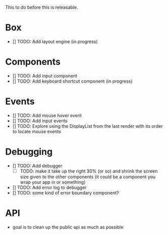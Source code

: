 This to do before this is releasable.

# Box

- [] TODO: Add layout engine (in progress)

# Components

- [] TODO: Add input component
- [] TODO: Add keyboard shortcut component (in progress)

# Events

- [] TODO: Add mouse hover event
- [] TODO: Add input events
- [] TODO: Explore using the DisplayList from the last render with its order
  to locate mouse events

# Debugging

- [] TODO: Add debugger
  - [ ] TODO: make it take up the right 30% (or so) and shrink the screen size
        given to the other components
        (it could be a component you wrap your app in or something)
- [] TODO: Add error log to debugger
- [] TODO: some kind of error boundary component?

# API

- goal is to clean up the public api as much as possible
